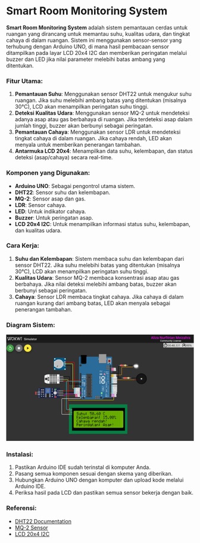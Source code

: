 # Smart Room Monitoring System

**Smart Room Monitoring System** adalah sistem pemantauan cerdas untuk ruangan yang dirancang untuk memantau suhu, kualitas udara, dan tingkat cahaya di dalam ruangan. Sistem ini menggunakan sensor-sensor yang terhubung dengan Arduino UNO, di mana hasil pembacaan sensor ditampilkan pada layar LCD 20x4 I2C dan memberikan peringatan melalui buzzer dan LED jika nilai parameter melebihi batas ambang yang ditentukan.

### Fitur Utama:
1. **Pemantauan Suhu**: Menggunakan sensor DHT22 untuk mengukur suhu ruangan. Jika suhu melebihi ambang batas yang ditentukan (misalnya 30°C), LCD akan menampilkan peringatan suhu tinggi.
2. **Deteksi Kualitas Udara**: Menggunakan sensor MQ-2 untuk mendeteksi adanya asap atau gas berbahaya di ruangan. Jika terdeteksi asap dalam jumlah tinggi, buzzer akan berbunyi sebagai peringatan.
3. **Pemantauan Cahaya**: Menggunakan sensor LDR untuk mendeteksi tingkat cahaya di dalam ruangan. Jika cahaya rendah, LED akan menyala untuk memberikan penerangan tambahan.
4. **Antarmuka LCD 20x4**: Menampilkan data suhu, kelembapan, dan status deteksi (asap/cahaya) secara real-time.

### Komponen yang Digunakan:
- **Arduino UNO**: Sebagai pengontrol utama sistem.
- **DHT22**: Sensor suhu dan kelembapan.
- **MQ-2**: Sensor asap dan gas.
- **LDR**: Sensor cahaya.
- **LED**: Untuk indikator cahaya.
- **Buzzer**: Untuk peringatan asap.
- **LCD 20x4 I2C**: Untuk menampilkan informasi status suhu, kelembapan, dan kualitas udara.

### Cara Kerja:
1. **Suhu dan Kelembapan**: Sistem membaca suhu dan kelembapan dari sensor DHT22. Jika suhu melebihi batas yang ditentukan (misalnya 30°C), LCD akan menampilkan peringatan suhu tinggi.
2. **Kualitas Udara**: Sensor MQ-2 membaca konsentrasi asap atau gas berbahaya. Jika nilai deteksi melebihi ambang batas, buzzer akan berbunyi sebagai peringatan.
3. **Cahaya**: Sensor LDR membaca tingkat cahaya. Jika cahaya di dalam ruangan kurang dari ambang batas, LED akan menyala sebagai penerangan tambahan.

### Diagram Sistem:
![Diagram Sistem](https://github.com/Alizaaaja4/Smart-Room-Monitoring-System/blob/main/dokumentasi2.jpg)

### Instalasi:
1. Pastikan Arduino IDE sudah terinstal di komputer Anda.
2. Pasang semua komponen sesuai dengan skema yang diberikan.
3. Hubungkan Arduino UNO dengan komputer dan upload kode melalui Arduino IDE.
4. Periksa hasil pada LCD dan pastikan semua sensor bekerja dengan baik.

### Referensi:
- [DHT22 Documentation](https://www.adafruit.com/product/385)
- [MQ-2 Sensor](https://www.wingzero.cc/product/mq-2-smoke-gas-sensor/)
- [LCD 20x4 I2C](https://www.dfrobot.com/product-1115.html)
